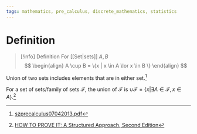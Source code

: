 ```yaml
---
tags: mathematics, pre_calculus, discrete_mathematics, statistics
---
```


# Definition

> [!info] Definition
> For [[Set|sets]] $A, B$
> $$
> \begin{align}
> A \cup B = \{x | x \in A \lor x \in B \}
> \end{align}
> $$

Union of two sets includes elements that are in either set.[^1]

For a set of sets/family of sets $\mathcal{F}$, the union of $\mathcal{F}$ is $\cup \mathcal{F} = \{x | \exists A \in \mathcal{F}, x \in A\}$.[^2]

[^1]: [szprecalculus07042013.pdf](zotero://open-pdf/library/items/J3667KH4?page=16)
[^2]: [HOW TO PROVE IT: A Structured Approach, Second Edition](zotero://open-pdf/library/items/THI2Q4PN?page=92)